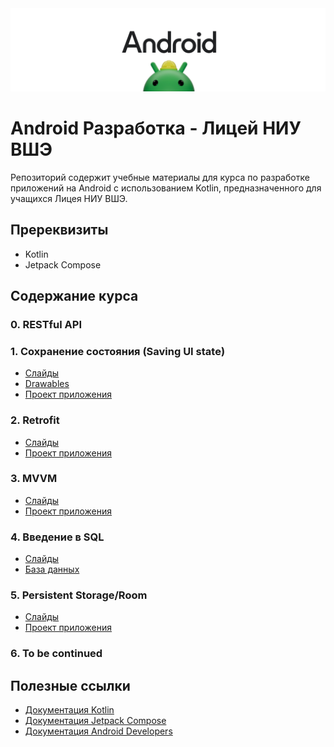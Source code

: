 <div align="center"> <img src="files/images/header.png"> </div>


# Android Разработка - Лицей НИУ ВШЭ
Репозиторий содержит учебные материалы для курса по разработке приложений на Android с использованием Kotlin, предназначенного для учащихся Лицея НИУ ВШЭ.

## Пререквизиты
- Kotlin
- Jetpack Compose

## Содержание курса

### 0. RESTful API

### 1. Сохранение состояния (Saving UI state)
- [Слайды](https://github.com/adamxrvn/hse-lyceum-android-course/blob/1ef0386fd944daef308ce502907a134389757ed5/%D0%A1%D0%BE%D1%85%D1%80%D0%B0%D0%BD%D0%B5%D0%BD%D0%B8%D0%B5%20%D1%81%D0%BE%D1%81%D1%82%D0%BE%D1%8F%D0%BD%D0%B8%D1%8F%20-%2001%20/01-Save-UI-state.pdf)
- [Drawables](https://github.com/adamxrvn/hse-lyceum-android-course/tree/1ef0386fd944daef308ce502907a134389757ed5/%D0%A1%D0%BE%D1%85%D1%80%D0%B0%D0%BD%D0%B5%D0%BD%D0%B8%D0%B5%20%D1%81%D0%BE%D1%81%D1%82%D0%BE%D1%8F%D0%BD%D0%B8%D1%8F%20-%2001%20/drawable)
- [Проект приложения](https://github.com/adamxrvn/hse-lyceum-android-course/tree/1ef0386fd944daef308ce502907a134389757ed5/%D0%A1%D0%BE%D1%85%D1%80%D0%B0%D0%BD%D0%B5%D0%BD%D0%B8%D0%B5%20%D1%81%D0%BE%D1%81%D1%82%D0%BE%D1%8F%D0%BD%D0%B8%D1%8F%20-%2001%20/Android%20App)

### 2. Retrofit
- [Слайды](https://github.com/adamxrvn/hse-lyceum-android-course/blob/fb6ef1ef4fec2804c716733b614c763e46b76fc5/02%20-%20Retrofit/Retrofit%20-%2002.pdf)
- [Проект приложения](https://github.com/adamxrvn/hse-lyceum-android-course/tree/99b487c362896580dd7ca4209c11dc3cde203622/02%20-%20Retrofit/app)

### 3. MVVM
- [Слайды](#)
- [Проект приложения](#)


### 4. Введение в SQL
- [Слайды](https://github.com/adamxrvn/hse-lyceum-android-course/blob/4858c8d10a73c03967f08345d9fdd1aab2f39bbc/04%20-%20SQL/04%20-%20SQL.pdf)
- [База данных](https://github.com/adamxrvn/hse-lyceum-android-course/blob/4858c8d10a73c03967f08345d9fdd1aab2f39bbc/04%20-%20SQL/bank.db)

### 5. Persistent Storage/Room
- [Слайды](https://github.com/adamxrvn/hse-lyceum-android-course/blob/4858c8d10a73c03967f08345d9fdd1aab2f39bbc/04%20-%20SQL/04%20-%20SQL.pdf)
- [Проект приложения](https://github.com/adamxrvn/hse-lyceum-android-course/tree/99b487c362896580dd7ca4209c11dc3cde203622/02%20-%20Retrofit/app)

### 6. To be continued

## Полезные ссылки
- [Документация Kotlin](https://kotlinlang.org/docs/home.html)
- [Документация Jetpack Compose](https://developer.android.com/jetpack/compose/documentation)
- [Документация Android Developers](https://developer.android.com/docs)
